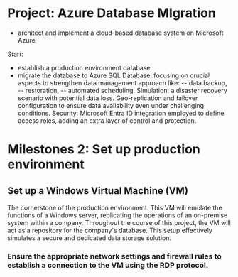 # Project: Azure Database MIgration
-  architect and implement a cloud-based database system on Microsoft Azure

Start: 
- establish a production environment database. 
- migrate the database to Azure SQL Database, focusing on crucial aspects to strengthen  data management approach like:
  -- data backup,
  -- restoration,
  -- automated scheduling. 
Simulation: a disaster recovery scenario with potential data loss. 
Geo-replication and failover configuration to ensure data availability even under challenging conditions.
Security: Microsoft Entra ID integration employed to define access roles, adding an extra layer of control and protection.

# Milestones 2: Set up production environment

## Set up a Windows Virtual Machine (VM)
The cornerstone of the production environment. This VM will emulate the functions of a Windows server, replicating the operations of an on-premise system within a company.
Throughout the course of this project, the VM will act as a repository for the company's database. This setup effectively simulates a secure and dedicated data storage solution.
### Ensure the appropriate network settings and firewall rules to establish a connection to the VM using the RDP protocol.

